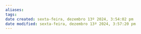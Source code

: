 ```yaml
---
aliases: 
tags: 
date created: sexta-feira, dezembro 13º 2024, 3:54:02 pm
date modified: sexta-feira, dezembro 13º 2024, 3:57:20 pm
---
```

